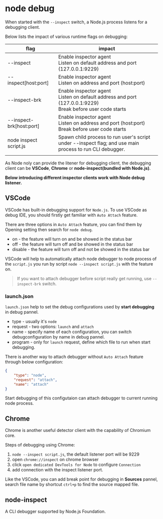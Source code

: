 # node debug

When started with the `--inspect` switch, a Node.js process listens for a debugging client.

Below lists the impact of various runtime flags on debugging:

| flag                     | impact                                                                                                             |
| ------------------------ | ------------------------------------------------------------------------------------------------------------------ |
| --inspect                | Enable inspector agent <br/> Listen on default address and port (127.0.0.1:9229)                                   |
| --inspect[host:port]     | Enable inspector agent <br/> Listen on  address and port (host:port)                                               |
| --inspect-brk            | Enable inspector agent <br/> Listen on default address and port (127.0.0.1:9229)<br/>Break before user code starts |
| --inspect-brk[host:port] | Enable inspector agent <br/> Listen on  address and port (host:port)<br/>Break before user code starts             |
| node inspect script.js   | Spawn child process to run user's script under --inspect flag; and use main process to run CLI debugger.           |
|                          |

As Node noly can provide the litener for debugging client, the debugging client can be **VSCode**, **Chrome** or **node-inspect(bundled with Node.js)**.

**Below introducing different inspector clients work with Node debug listener.**

## VSCode

VSCode has built-in debugging support for `Node.js`. To use VSCode as debug IDE, you should firstly get familiar with `Auto Attach` feature.

There are three options in `Auto Attach` feature, you can find them by Opening setting then search for `node debug`.

- on - the feature will turn on and be showed in the status bar
- off - the feature will turn off and be showed in the status bar
- disable - the feature will turn off and not be showed in the status bar

VSCode will help to automatically attach node debugger to node process of the `script.js` you run by script `node --inspect script.js` with the feature on.

> If you want to attach debugger before script really get running, use `--inspect-brk` switch.

### launch.json

`launch.json` help to set the debug configurations used by **start debugging** in debug pannel.

- type - usually it's `node`
- request - two options: `launch` and `attach`
- name - specify name of each configuration, you can switch debugconfiguration by name in debug pannel.
- program - only for `launch` request, define which file to run when start debugging.

There is another way to attach debugger without `Auto Attach` feature through below configuration:

```json
{
    "type": "node",
    "request": "attach",
    "name": "attach"
}
```

Start debugging of this configutaion can attach debugger to current running node process.

## Chrome

Chrome is another useful detector client with the capability of Chromium core.

Steps of debugging using Chrome:

1. `node --inspect script.js`, the default listener port will be 9229
2. open `chrome://inspect` on chrome browser
3. click `open dedicated DevTools for Node` to configure `Connection`
4. add connection with the inspect listener port.

Like the VSCode, you can add break point for debugging in **Sources** pannel,
search file name by shortcut `ctrl+p` to find the source mapped file.

## node-inspect

A CLI debugger supported by Node.js Foundation.